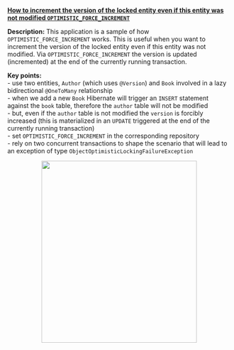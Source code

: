 **[How to increment the version of the locked entity even if this entity was not modified `OPTIMISTIC_FORCE_INCREMENT`](https://github.com/AnghelLeonard/Hibernate-SpringBoot/tree/master/HibernateSpringBootOptimisticForceIncrement)**

**Description:** This application is a sample of how `OPTIMISTIC_FORCE_INCREMENT` works. This is useful when you want to increment the version of the locked entity even if this entity was not modified. Via `OPTIMISTIC_FORCE_INCREMENT` the version is updated (incremented) at the end of the currently running transaction.

**Key points:**\
     - use two entities, `Author` (which uses `@Version`) and `Book` involved in a lazy bidirectional `@OneToMany` relationship\
     - when we add a new `Book` Hibernate will trigger an `INSERT` statement against the `book` table, therefore the `author` table will not be modified\
     - but, even if the `author` table is not modified the `version` is forcibly increased (this is materialized in an `UPDATE` triggered at the end of the currently running transaction)\
     - set `OPTIMISTIC_FORCE_INCREMENT` in the corresponding repository\
     - rely on two concurrent transactions to shape the scenario that will lead to an exception of type `ObjectOptimisticLockingFailureException`
     
<a href="https://leanpub.com/java-persistence-performance-illustrated-guide"><p align="center"><img src="https://github.com/AnghelLeonard/Hibernate-SpringBoot/blob/master/Java%20Persistence%20Performance%20Illustrated%20Guide.jpg" height="410" width="350"/></p></a>
